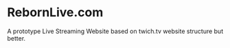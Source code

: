 # RebornLive.com
A prototype Live Streaming Website based on twich.tv website structure but better.
